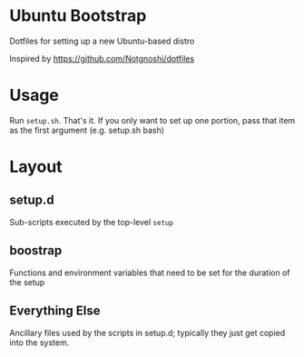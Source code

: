 # Ubuntu Bootstrap

Dotfiles for setting up a new Ubuntu-based distro

Inspired by https://github.com/Notgnoshi/dotfiles

# Usage

Run `setup.sh`. That's it. If you only want to set up one portion, pass that
item as the first argument (e.g. setup.sh bash)

# Layout

## setup.d
Sub-scripts executed by the top-level `setup`

## boostrap
Functions and environment variables that need to be set for the duration of the setup

## Everything Else
Ancillary files used by the scripts in setup.d; typically they just get copied
into the system.
